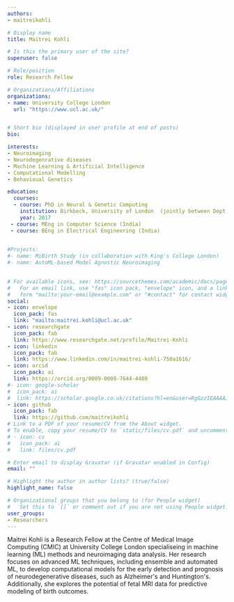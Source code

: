 ```yaml
---
authors:
- maitreikohli

# Display name
title: Maitrei Kohli

# Is this the primary user of the site?
superuser: false

# Role/position
role: Research Fellow

# Organizations/Affiliations
organizations:
- name: University College London
  url: "https://www.ucl.ac.uk/"


# Short bio (displayed in user profile at end of posts)
bio: 

interests:
- Neuroimaging
- Neurodegenrative diseases
- Machine Learning & Artificial Intelligence
- Computational Modelling
- Behavioual Genetics

education:
  courses:
  - course: PhD in Neural & Genetic Computing
    institution: Birkbeck, University of London  (jointly between Dept. of Computer Science & Dept. of Psychological Sciences)
    year: 2017
 - course: MEng in Computer Science (India)
 - course: BEng in Electrical Engineering (India)
  

#Projects:
#- name: MiBirth Study (in collaboration with King's College London)
#- name: AutoML-based Model Agnostic Neuroimaging

  
# For available icons, see: https://sourcethemes.com/academic/docs/page-builder/#icons
#   For an email link, use "fas" icon pack, "envelope" icon, and a link in the
#   form "mailto:your-email@example.com" or "#contact" for contact widget.
social:
- icon: envelope
  icon_pack: fas
  link: "mailto:maitrei.kohli@ucl.ac.uk"
- icon: researchgate
  icon_pack: fab
  link: https://www.researchgate.net/profile/Maitrei-Kohli
- icon: linkedin
  icon_pack: fab
  link: https://www.linkedin.com/in/maitrei-kohli-750a1616/
- icon: orcid
  icon_pack: ai
  link: https://orcid.org/0009-0008-7644-4480
#- icon: google-scholar
#  icon_pack: ai
#  link: https://scholar.google.co.uk/citations?hl=en&user=RgGzzIEAAAAJ
- icon: github
  icon_pack: fab
  link: https://github.com/maitreikohli
# Link to a PDF of your resume/CV from the About widget.
# To enable, copy your resume/CV to `static/files/cv.pdf` and uncomment the lines below.
# - icon: cv
#   icon_pack: ai
#   link: files/cv.pdf

# Enter email to display Gravatar (if Gravatar enabled in Config)
email: ""

# Highlight the author in author lists? (true/false)
highlight_name: false

# Organizational groups that you belong to (for People widget)
#   Set this to `[]` or comment out if you are not using People widget.
user_groups:
- Researchers
---
```




Maitrei Kohli is a Research Fellow at the Centre of Medical Image Computing (CMIC) at University College London specialiseing in machine learning (ML) methods and neuroimaging data analysis. Her research focuses on advanced ML techniques, including ensemble and automated ML, to develop computational models for the early detection and prognosis of neurodegenerative diseases, such as Alzheimer's and Huntington's. Additionally, she explores the potential of fetal MRI data for predictive modeling of birth outcomes.
